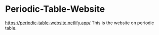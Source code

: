 # Periodic-Table-Website
https://periodic-table-website.netlify.app/
This is the website on periodic table.
